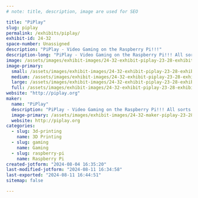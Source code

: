 ```yaml
---
# note: title, description, image are used for SEO

title: "PiPlay"
slug: piplay
permalink: /exhibits/piplay/
exhibit-id: 24-32
space-number: Unassigned
description: "PiPlay - Video Gaming on the Raspberry Pi!!!"
description-long: "PiPlay - Video Gaming on the Raspberry Pi!!! All sorts of cool stuff you can do with the Raspberry Pi and Retro gaming."
image: /assets/images/exhibit-images/24-32-exhibit-piplay-23-28-exhibit-piplay-pxl-20211113-150229208-large-large.jpg
image-primary: 
  small: /assets/images/exhibit-images/24-32-exhibit-piplay-23-28-exhibit-piplay-pxl-20211113-150229208-large-small.jpg
  medium: /assets/images/exhibit-images/24-32-exhibit-piplay-23-28-exhibit-piplay-pxl-20211113-150229208-large-medium.jpg
  large: /assets/images/exhibit-images/24-32-exhibit-piplay-23-28-exhibit-piplay-pxl-20211113-150229208-large-large.jpg
  full: /assets/images/exhibit-images/24-32-exhibit-piplay-23-28-exhibit-piplay-pxl-20211113-150229208-large-full.jpg
website: "http://piplay.org"
maker: 
  name: "PiPlay"
  description: "PiPlay - Video Gaming on the Raspberry Pi!!! All sorts of cool things you can do with the Raspberry Pi and retro gaming."
  image-primary: /assets/images/exhibit-images/24-32-maker-piplay-23-28-maker-piplay-piplay-logo-medium-medium.png
  website: http://piplay.org
categories: 
  - slug: 3d-printing
    name: 3D Printing
  - slug: gaming
    name: Gaming
  - slug: raspberry-pi
    name: Raspberry Pi
created-jotform: "2024-08-04 16:35:20"
last-modified-jotform: "2024-08-11 16:34:58"
last-exported: "2024-08-11 16:44:51"
sitemap: false

---
```

